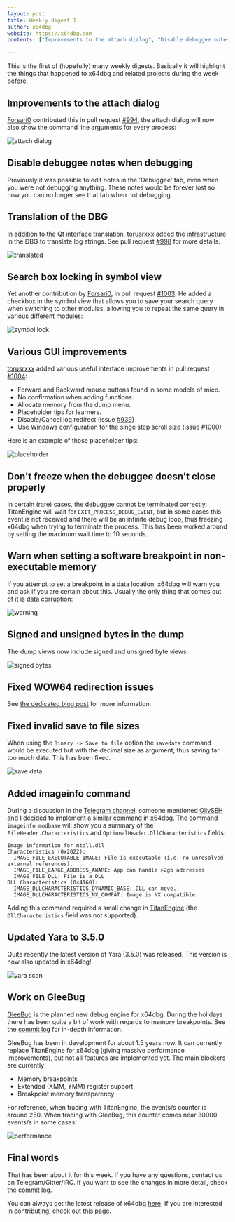 ```yaml
---
layout: post
title: Weekly digest 1
author: x64dbg
website: https://x64dbg.com
contents: ["Improvements to the attach dialog", "Disable debuggee notes when debugging", "Translation of the DBG", "Search box locking in symbol view", "Various GUI improvements", "Don't freeze when the debuggee doesn't close properly", "Warn when setting a software breakpoint in non-executable memory", "Signed and unsigned bytes in the dump", "Fixed WOW64 redirection issues", "Fixed invalid save to file sizes", "Added imageinfo command", "Updated Yara to 3.5.0", "Work on GleeBug", "Final words"]

---
```


This is the first of (hopefully) many weekly digests. Basically it will highlight the things that happened to x64dbg and related projects during the week before.

## Improvements to the attach dialog

[Forsari0](https://github.com/Forsari0) contributed this in pull request [#994](https://github.com/x64dbg/x64dbg/pull/994), the attach dialog will now also show the command line arguments for every process:

![attach dialog](https://i.imgur.com/UTo7MUy.png)

## Disable debuggee notes when debugging

Previously it was possible to edit notes in the 'Debuggee' tab, even when you were not debugging anything. These notes would be forever lost so now you can no longer see that tab when not debugging. 

## Translation of the DBG

In addition to the Qt interface translation, [torusrxxx](https://github.com/torusrxxx) added the infrastructure in the DBG to translate log strings. See pull request [#998](https://github.com/x64dbg/x64dbg/pull/998) for more details.

![translated](http://i.imgur.com/m6pbWzU.png)

## Search box locking in symbol view

Yet another contribution by [Forsari0](https://github.com/Forsari0), in pull request [#1003](https://github.com/x64dbg/x64dbg/pull/1003). He added a checkbox in the symbol view that allows you to save your search query when switching to other modules, allowing you to repeat the same query in various different modules:

![symbol lock](https://i.imgur.com/hCJV7Lv.png)

## Various GUI improvements

[torusrxxx](https://github.com/torusrxxx) added various useful interface improvements in pull request [#1004](https://github.com/x64dbg/x64dbg/pull/1004):

-  Forward and Backward mouse buttons found in some models of mice.
-  No confirmation when adding functions.
-  Allocate memory from the dump menu.
-  Placeholder tips for learners.
-  Disable/Cancel log redirect (issue [#939](https://github.com/x64dbg/x64dbg/issues/939))
-  Use Windows configuration for the singe step scroll size (issue [#1000](https://github.com/x64dbg/x64dbg/issues/1000))

Here is an example of those placeholder tips:

![placeholder](http://i.imgur.com/NixhO4s.png)

## Don't freeze when the debuggee doesn't close properly

In certain (rare) cases, the debuggee cannot be terminated correctly. TitanEngine will wait for `EXIT_PROCESS_DEBUG_EVENT`, but in some cases this event is not received and there will be an infinite debug loop, thus freezing x64dbg when trying to terminate the process. This has been worked around by setting the maximum wait time to 10 seconds. 

## Warn when setting a software breakpoint in non-executable memory

If you attempt to set a breakpoint in a data location, x64dbg will warn you and ask if you are certain about this. Usually the only thing that comes out of it is data corruption:

![warning](https://i.imgur.com/IGV06Ht.png)

## Signed and unsigned bytes in the dump

The dump views now include signed and unsigned byte views:

![signed bytes](https://i.imgur.com/T0as8JI.png)

## Fixed WOW64 redirection issues

See [the dedicated blog post](/blog/2016/08/27/supporting-wow64-debugging.html) for more information.

## Fixed invalid save to file sizes

When using the `Binary -> Save to file` option the `savedata` command would be executed but with the decimal size as argument, thus saving far too much data. This has been fixed.

![save data](https://i.imgur.com/bS6RVC5.png)

## Added imageinfo command

During a discussion in the [Telegram channel](http://telegram.x64dbg.com), someone mentioned [OllySEH](https://tuts4you.com/download.php?view.3390) and I decided to implement a similar command in x64dbg. The command `imageinfo modbase` will show you a summary of the `FileHeader.Characteristics` and `OptionalHeader.DllCharacteristics` fields:

```
Image information for ntdll.dll
Characteristics (0x2022):
  IMAGE_FILE_EXECUTABLE_IMAGE: File is executable (i.e. no unresolved externel references).
  IMAGE_FILE_LARGE_ADDRESS_AWARE: App can handle >2gb addresses
  IMAGE_FILE_DLL: File is a DLL.
DLL Characteristics (0x4160):
  IMAGE_DLLCHARACTERISTICS_DYNAMIC_BASE: DLL can move.
  IMAGE_DLLCHARACTERISTICS_NX_COMPAT: Image is NX compatible
```

Adding this command required a small change in [TitanEngine](bitbucket.org/titanengineupdate/titanengine-update) (the `DllCharacteristics` field was not supported).

## Updated Yara to 3.5.0

Quite recently the latest version of Yara (3.5.0) was released. This version is now also updated in x64dbg!

![yara scan](https://i.imgur.com/V64mRwf.png)

## Work on GleeBug

[GleeBug](https://github.com/x64dbg/GleeBug) is the planned new debug engine for x64dbg. During the holidays there has been quite a bit of work with regards to memory breakpoints. See the [commit log](https://github.com/x64dbg/GleeBug/commits/membp) for in-depth information.

GleeBug has been in development for about 1.5 years now. It can currently replace TitanEngine for x64dbg (giving massive performance improvements), but not all features are implemented yet. The main blockers are currently:

- Memory breakpoints
- Extended (XMM, YMM) register support
- Breakpoint memory transparency

For reference, when tracing with TitanEngine, the events/s counter is around 250. When tracing with GleeBug, this counter comes near 30000 events/s in some cases!

![performance](https://i.imgur.com/TAfH2Qg.png)

## Final words

That has been about it for this week. If you have any questions, contact us on Telegram/Gitter/IRC. If you want to see the changes in more detail, check the [commit log](https://github.com/x64dbg/x64dbg/commits).

You can always get the latest release of x64dbg [here](http://releases.x64dbg.com). If you are interested in contributing, check out [this page](http://contribute.x64dbg.com).